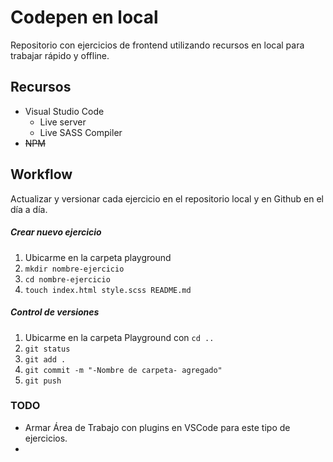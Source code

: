 # Codepen en local

Repositorio con ejercicios de frontend utilizando recursos en local para trabajar rápido y offline.

## Recursos
+ Visual Studio Code
  + Live server
  + Live SASS Compiler
+ ~~NPM~~

## Workflow
Actualizar y versionar cada ejercicio en el repositorio local y en Github en el día a día.

##### Crear nuevo ejercicio
1. Ubicarme en la carpeta playground
2. `mkdir nombre-ejercicio`
3. `cd nombre-ejercicio`
4. `touch index.html style.scss README.md`

##### Control de versiones
1. Ubicarme en la carpeta Playground con `cd ..`
2. `git status`
3. `git add .`
4. `git commit -m "-Nombre de carpeta- agregado"`
5. `git push`


### TODO
+ Armar Área de Trabajo con plugins en VSCode para este tipo de ejercicios.
+ 
